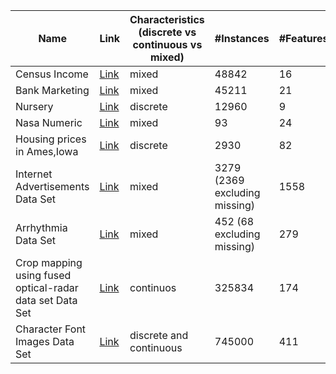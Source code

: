 | Name                                                     | Link                                                                                                   | Characteristics (discrete vs continuous vs mixed) | #Instances                    | #Features | #Continuous features | #Discrete features | #Categorical features | #Nominal features | #Ordinal features | Task           | RQ1 | RQ2 | RQ3 | RQ4 | RQ5 |
| -------------------------------------------------------- | ------------------------------------------------------------------------------------------------------ | ------------------------------------------------- | ----------------------------- | --------- | -------------------- | ------------------ | --------------------- | ----------------- | ----------------- | -------------- | --- | --- | --- | --- | --- |
| Census Income                                            | [Link](https://archive.ics.uci.edu/ml/datasets/census+income "Link")                                   | mixed                                             | 48842                         | 16        | 6                    | 10                 | 10                    |                   |                   | classification |     |     |     |     | x   |
| Bank Marketing                                           | [Link](https://archive.ics.uci.edu/ml/datasets/Bank+Marketing "Link")                                  | mixed                                             | 45211                         | 21        | 11                   | 10                 | 10                    |                   |                   | classification |     |     |     |     | x   |
| Nursery                                                  | [Link](https://archive.ics.uci.edu/ml/datasets/nursery "Link")                                         | discrete                                          | 12960                         | 9         | 0                    | 9                  | 9                     |                   |                   | classification |     |     |     |     | x   |
| Nasa Numeric                                             | [Link](https://www.openml.org/search?type=data&sort=runs&id=1076&status=active "Link")                 | mixed                                             | 93                            | 24        | 3                    | 21                 | 21                    |                   |                   | regression     |     |     |     |     | x   |
| Housing prices in Ames,Iowa                              | [Link](https://vincentarelbundock.github.io/Rdatasets/csv/openintro/ames.csv "Link")                   | discrete                                          | 2930                          | 82        | 20                   | 14                 | 39                    | 23                | 23                | regression     |     |     |     |     | x   |
| Internet Advertisements Data Set                         | [Link](https://archive.ics.uci.edu/ml/datasets/Internet+Advertisements "Link")                         | mixed                                             | 3279 (2369 excluding missing) | 1558      | 3                    | 0                  | 1555                  | 1555              | 0                 | classification | x   |     |     |     |     |
| Arrhythmia Data Set                                      | [Link](https://archive.ics.uci.edu/ml/datasets/Arrhythmia "Link")                                      | mixed                                             | 452 (68 excluding missing)    | 279       | 120                  | 86                 | 73                    | 73                | 0                 | classification | x   |     |     |     |     |
| Crop mapping using fused optical-radar data set Data Set | [Link](https://archive.ics.uci.edu/ml/datasets/Crop+mapping+using+fused+optical-radar+data+set "Link") | continuos                                         | 325834                        | 174       | 174                  | 0                  | 0                     | 0                 | 0                 | classification | x   |     |     |     |     |
| Character Font Images Data Set                           | [Link](https://archive.ics.uci.edu/ml/datasets/Character+Font+Images "Link")                           | discrete and continuous                           | 745000                        | 411       | 2                    | 409                | 0                     | 0                 | 0                 | classification | x   |     |     |     |     |
